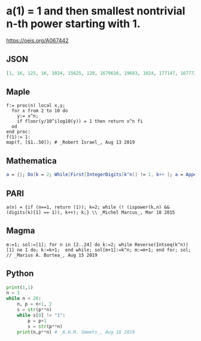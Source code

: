 # a\(1\) \= 1 and then smallest nontrivial n\-th power starting with 1\.
https://oeis.org/A067442
## JSON
```JSON
[1, 16, 125, 16, 1024, 15625, 128, 1679616, 19683, 1024, 177147, 16777216, 1594323, 16384, 14348907, 152587890625, 131072, 101559956668416, 1162261467, 1048576, 10460353203, 17592186044416, 11920928955078125, 16777216]
```
## Maple
```Maple
f:= proc(n) local x,y;
  for x from 2 to 10 do
    y:= x^n;
    if floor(y/10^ilog10(y)) = 1 then return x^n fi
  od
end proc:
f(1):= 1:
map(f, [$1..50]); # _Robert Israel_, Aug 13 2019
```
## Mathematica
```Mathematica
a = {}; Do[k = 2; While[First[IntegerDigits[k^n]] != 1, k++ ]; a = Append[a, k^n], {n, 2, 25}]; a (* _Robert G. Wilson v_ *)
```
## PARI
```PARI
a(n) = {if (n==1, return (1)); k=2; while (! (ispower(k,n) && (digits(k)[1] == 1)), k++); k;} \\ _Michel Marcus_, Mar 18 2015
```
## Magma
```Magma
m:=1; sol:=[1]; for n in [2..24] do k:=2; while Reverse(Intseq(k^n))[1] ne 1 do; k:=k+1;  end while; sol[m+1]:=k^n; m:=m+1; end for; sol; // _Marius A. Burtea_, Aug 15 2019
```
## Python
```Python
print(1,1)
n = 1
while n < 20:
    n, p = n+1, 2
    s = str(p**n)
    while s[0] != "1":
        p = p+1
        s = str(p**n)
    print(n,p**n) # _A.H.M. Smeets_, Aug 16 2019
```
